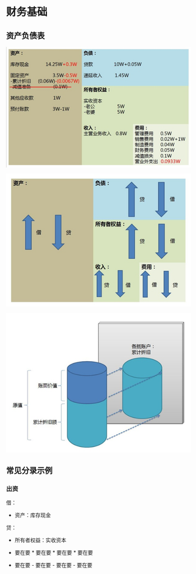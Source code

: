 # 财务基础


## 资产负债表

![images example](imgs/acc.01.jpg?raw=true)

![images example](imgs/acc.03.jpg?raw=true)

![images example](imgs/acc.02.jpg?raw=true)


## 常见分录示例

### 出资

借：

* 资产：库存现金

贷：

* 所有者权益：实收资本

* 要在要
		* 要在要
		* 要在要
		* 要在要


* 要在要
		- 要在要
		- 要在要
		- 要在要
